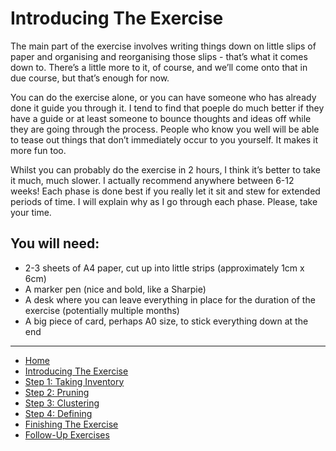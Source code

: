 # Introducing The Exercise

The main part of the exercise involves writing things down on little slips of paper and organising and reorganising those slips - that’s what it comes down to.  There’s a little more to it, of course, and we’ll come onto that in due course, but that’s enough for now.

You can do the exercise alone, or you can have someone who has already done it guide you through it.  I tend to find that poeple do much better if they have a guide or at least someone to bounce thoughts and ideas off while they are going through the process.  People who know you well will be able to tease out things that don’t immediately occur to you yourself.  It makes it more fun too.

Whilst you can probably do the exercise in 2 hours, I think it’s better to take it much, much slower.  I actually recommend anywhere between 6-12 weeks! Each phase is done best if you really let it sit and stew for extended periods of time.  I will explain why as I go through each phase.  Please, take your time.

## You will need:

- 2-3 sheets of A4 paper, cut up into little strips (approximately 1cm x 6cm)
- A marker pen (nice and bold, like a Sharpie)
- A desk where you can leave everything in place for the duration of the exercise (potentially multiple months)
- A big piece of card, perhaps A0 size, to stick everything down at the end

---
- [Home](/functional-clustering)
- [Introducing The Exercise](/functional-clustering/intro)
- [Step 1: Taking Inventory](/functional-clustering/step1)
- [Step 2: Pruning](/functional-clustering/step2)
- [Step 3: Clustering](/functional-clustering/step3)
- [Step 4: Defining](/functional-clustering/step4)
- [Finishing The Exercise](/functional-clustering/finishing)
- [Follow-Up Exercises](/functional-clustering/follow-up)

